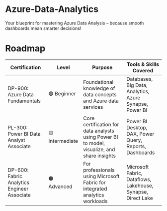# Azure-Data-Analytics
Your blueprint for mastering Azure Data Analysis – because smooth dashboards mean smarter decisions!

# Roadmap
| Certification                                | Level              | Purpose                                                                 | Tools & Skills Covered                                         |
|---------------------------------------------|--------------------|-------------------------------------------------------------------------|----------------------------------------------------------------|
| DP-900: Azure Data Fundamentals              | 🟢 Beginner         | Foundational knowledge of data concepts and Azure data services         | Databases, Big Data, Analytics, Azure Synapse, Power BI        |
| PL-300: Power BI Data Analyst Associate      | 🟡 Intermediate     | Core certification for data analysts using Power BI to model, visualize, and share insights | Power BI Desktop, DAX, Power Query, Reports, Dashboards        |
| DP-600: Fabric Analytics Engineer Associate | 🟠 Advanced | For professionals using Microsoft Fabric for integrated analytics workloads | Microsoft Fabric, Dataflows, Lakehouse, Synapse, Direct Lake   |
